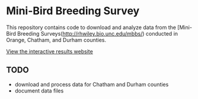 # Mini-Bird Breeding Survey

This repository contains code to download and analyze data from the [Mini-Bird Breeding Surveys(http://rhwiley.bio.unc.edu/mbbs/) conducted in Orange, Chatham, and Durham counties.

[View the interactive results website](https://bradleysaul.shinyapps.io/mbbs/)

## TODO

* download and process data for Chatham and Durham counties
* document data files
